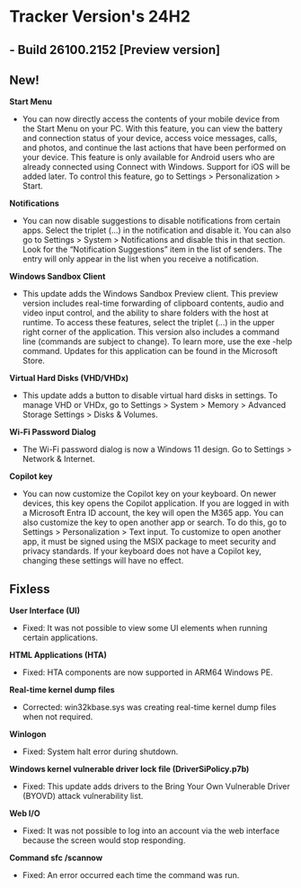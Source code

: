 # Tracker Version's 24H2

## - Build 26100.2152 [Preview version]

## New!
**__Start Menu__** 
- You can now directly access the contents of your mobile device from the Start Menu on your PC. With this feature, you can view the battery and connection status of your device, access voice messages, calls, and photos, and continue the last actions that have been performed on your device. This feature is only available for Android users who are already connected using Connect with Windows. Support for iOS will be added later. To control this feature, go to Settings > Personalization > Start.

**__Notifications__** 
- You can now disable suggestions to disable notifications from certain apps. Select the triplet (...) in the notification and disable it. You can also go to Settings > System > Notifications and disable this in that section. Look for the “Notification Suggestions” item in the list of senders. The entry will only appear in the list when you receive a notification.

**__Windows Sandbox Client__**
- This update adds the Windows Sandbox Preview client. This preview version includes real-time forwarding of clipboard contents, audio and video input control, and the ability to share folders with the host at runtime. To access these features, select the triplet (...) in the upper right corner of the application. This version also includes a command line (commands are subject to change). To learn more, use the exe -help command. Updates for this application can be found in the Microsoft Store.

**__Virtual Hard Disks (VHD/VHDx)__**
- This update adds a button to disable virtual hard disks in settings. To manage VHD or VHDx, go to Settings > System > Memory > Advanced Storage Settings > Disks & Volumes.

**__Wi-Fi Password Dialog__**
- The Wi-Fi password dialog is now a Windows 11 design. Go to Settings > Network & Internet.

**__Copilot key__** 
- You can now customize the Copilot key on your keyboard. On newer devices, this key opens the Copilot application. If you are logged in with a Microsoft Entra ID account, the key will open the M365 app. You can also customize the key to open another app or search. To do this, go to Settings > Personalization > Text input. To customize to open another app, it must be signed using the MSIX package to meet security and privacy standards. If your keyboard does not have a Copilot key, changing these settings will have no effect.

## Fixless
**__User Interface (UI)__** 
- Fixed: It was not possible to view some UI elements when running certain applications.

**__HTML Applications (HTA)__** 
- Fixed: HTA components are now supported in ARM64 Windows PE.

**__Real-time kernel dump files__**
- Corrected: win32kbase.sys was creating real-time kernel dump files when not required.

**__Winlogon__** 
- Fixed: System halt error during shutdown.

**__Windows kernel vulnerable driver lock file (DriverSiPolicy.p7b)__** 
- Fixed: This update adds drivers to the Bring Your Own Vulnerable Driver (BYOVD) attack vulnerability list.

**__Web I/O__** 
- Fixed: It was not possible to log into an account via the web interface because the screen would stop responding.

**__Command sfc /scannow__**
- Fixed: An error occurred each time the command was run.
